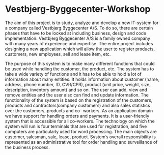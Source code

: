 # Vestbjerg-Byggecenter-Workshop
The aim of this project is to study, analyze and develop a new IT-system for a company called Vestbjerg Byggecenter A/S. To do so, there are certain phases that have to be looked at including business, design and code implementation. Vestbjerg Byggecenter A/S is a family owned company with many years of experience and expertise. The entire project includes designing a new application which will allow the user to register products, customers, new employees, sell and lease item, etc.

The purpose of this system is to make many different functions that could be used while handling the customer, the product, etc. The system has to take a wide variety of functions and it has to be able to hold a lot of information about many entities. It holds information about customer (name, address, phone number, ID, CVR/CPR), product (unit price, weight, size, description, inventory amount) and so on. The user can add, view and remove entities and the user also can find and update information.
The functionality of the system is based on the registration of the customers, products and contractors(company customers) and also sales statistics over the customers, products and co- workers. As an application domain we have support for handling orders and payments.
It is a user-friendly system that is accessible for all co-workers. The technology on which the system will run is four terminals that are used for registration, and five computers are particularly used for word processing. The main objects are customer, salesman, sale, lease, product. System’s overall responsibility is represented as an administrative tool for order handling and surveillance of the business process.
